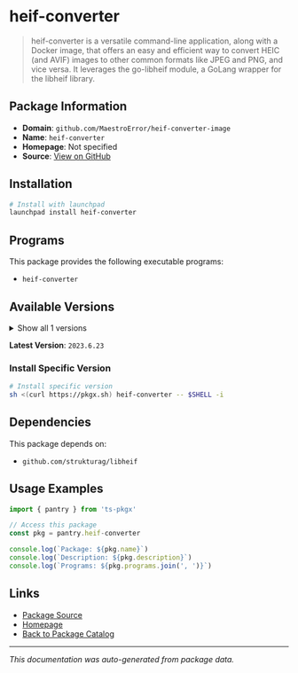 # heif-converter

> heif-converter is a versatile command-line application, along with a Docker image, that offers an easy and efficient way to convert HEIC (and AVIF) images to other common formats like JPEG and PNG, and vice versa. It leverages the go-libheif module, a GoLang wrapper for the libheif library.

## Package Information

- **Domain**: `github.com/MaestroError/heif-converter-image`
- **Name**: `heif-converter`
- **Homepage**: Not specified
- **Source**: [View on GitHub](https://github.com/pkgxdev/pantry/tree/main/projects/github.com/MaestroError/heif-converter-image/package.yml)

## Installation

```bash
# Install with launchpad
launchpad install heif-converter
```

## Programs

This package provides the following executable programs:

- `heif-converter`

## Available Versions

<details>
<summary>Show all 1 versions</summary>

- `2023.6.23`

</details>

**Latest Version**: `2023.6.23`

### Install Specific Version

```bash
# Install specific version
sh <(curl https://pkgx.sh) heif-converter -- $SHELL -i
```

## Dependencies

This package depends on:

- `github.com/strukturag/libheif`

## Usage Examples

```typescript
import { pantry } from 'ts-pkgx'

// Access this package
const pkg = pantry.heif-converter

console.log(`Package: ${pkg.name}`)
console.log(`Description: ${pkg.description}`)
console.log(`Programs: ${pkg.programs.join(', ')}`)
```

## Links

- [Package Source](https://github.com/pkgxdev/pantry/tree/main/projects/github.com/MaestroError/heif-converter-image/package.yml)
- [Homepage](#)
- [Back to Package Catalog](../package-catalog.md)

---

*This documentation was auto-generated from package data.*
